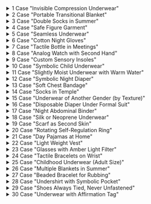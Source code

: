 <details>
<summary>1 Case "Invisible Compression Underwear"</summary>

 - Context: PTSD-C relational - social anxiety.</br>
 - Procedure: Compression undershirt under formal clothing during sacramentals.</br>
 - Function: "Invisible hug" that reduces hypervigilance.</br>
 - Risk: Seen as "excess" or "lack of simplicity".</br>

</details>
<details>
<summary>2 Case "Portable Transitional Blanket"</summary>

 - Context: Autism - PTSD-C.</br>
 - Procedure: Carry a small rolled blanket in backpack for use during sensory crises.</br>
 - Function: Containment object in unpredictable environments.</br>
 - Risk: Considered "childish" or "inappropriate" in adults.</br>

</details>
<details>
<summary>3 Case "Double Socks in Summer"</summary>

 - Context: Dissociation from early trauma.</br>
 - Procedure: Wear two pairs of thick socks even in heat.</br>
 - Function: Proprioceptive anchor to reduce "floating" sensation.</br>
 - Risk: Judged as "neglect" or "lack of hygiene".</br>

</details>
<details>
<summary>4 Case "Safe Figure Garment"</summary>

 - Context: Traumatic attachment.</br>
 - Procedure: Always carry a scarf or vest from a trusted person.</br>
 - Function: Symbolic activation of internal attachment networks.</br>
 - Risk: Misinterpreted as "emotional dependency".</br>
</details>
<details>
<summary>5 Case "Seamless Underwear"</summary>
 
 - Context: Autism - sensory hypersensitivity.</br>
 - Procedure: Exclusive use of underwear without tags or seams.</br>
 - Function: Avoid somatosensory overload.</br>
 - Risk: Seen as "whim" or "unnecessary demand".</br>
</details>
<details>
<summary>6 Case "Cotton Night Gloves"</summary>

 - Context: Somatized PTSD-C.</br>
 - Procedure: Sleep with soft gloves to reduce tactile hypersensitivity.</br>
 - Function: Sensory barrier that allows rest.</br>
 - Risk: Considered "strange" or "obsessive".</br>
</details>
<details>
<summary>7 Case "Tactile Bottle in Meetings"</summary>

 - Context: PTSD-C - social anxiety.</br>
 - Procedure: Hold a bottle with specific texture during talks.</br>
 - Function: Sensory focus to modulate anxiety.</br>
 - Risk: Interpreted as "lack of attention" or "fidgeting".</br>
</details>
<details>
<summary>8 Case "Analog Watch with Second Hand"</summary>

 - Context: Temporal PTSD-C (chronobiological desynchrony).</br>
 - Procedure: Exclusive use of analog watch with visible second hand.</br>
 - Function: Rhythmic anchor to regulate time perception.</br>
 - Risk: Seen as "outdated" or "unnecessary".</br>
</details>
<details>
<summary>9 Case "Custom Sensory Insoles"</summary>

 - Context: Mild dissociation - autism.</br>
 - Procedure: Shoes with insoles of variable texture or light vibration.</br>
 - Function: Continuous somatic grounding.</br>
 - Risk: Ignored as "minor detail".</br>
</details>
<details>
<summary>10 Case "Symbolic Child Underwear"</summary>

 - Context: PTSD-C from emotional abandonment.</br>
 - Procedure: Use of underwear with "childish" designs (e.g.: drawings) under adult clothing.</br>
 - Function: Creation of private safe space; bodily self-compassion.</br>
 - Risk: Misinterpreted as fetishism or immaturity.</br>
</details>
<details>
<summary>11 Case "Slightly Moist Underwear with Warm Water"</summary>

 - Context: Somatized PTSD-C - need for vagal regulation.</br>
 - Procedure: Wear a garment slightly moistened against the skin.</br>
 - Function: Thermal stimulation that calms the nervous system.</br>
 - Risk: Confused with neglect or inappropriate behavior.</br>
</details>
<details>
<summary>12 Case "Symbolic Night Diaper"</summary>

  - Context: Dissociative PTSD-C from childhood neglect.</br>
  - Procedure: Use of cloth diaper with rubber panties only for sleeping.</br>
  - Function: Tactile containment, symbolic repair of primary care.</br>
  - Risk: Misinterpreted as regression or immaturity.</br>
</details>
<details>
<summary>13 Case "Soft Chest Bandage"</summary>

 - Context: Dissociation from relational trauma.</br>
 - Procedure: Non-restrictive elastic bandage around the torso.</br>
 - Function: Sensation of "being contained" to avoid ego disintegration.</br>
 - Risk: Erroneously associated with self-harm or eating disorders.</br>
</details>
<details>
<summary>14 Case "Socks in Temple"</summary>

 - Context: Autism - tactile hypersensitivity.</br>
 - Procedure: Use of socks in environments where barefoot is expected.</br>
 - Function: Reduce sensory pain and maintain bodily connection.</br>
 - Risk: Seen as disobedience to local customs.</br>
</details>
<details>
<summary>15 Case "Underwear of Another Gender (by Texture)"</summary>

 - Context: PTSD-C - specific sensory need.</br>
 - Procedure: Use of underwear designed for another gender for its cut or softness.</br>
 - Function: Tactile regulation, not gender identity.</br>
 - Risk: Confused with sexual identity issues.</br>
</details>
<details>
<summary>16 Case "Disposable Diaper Under Formal Suit"</summary>

 - Context: Dissociative PTSD-C.</br>
 - Procedure: Use of disposable diaper as underwear in social events.</br>
 - Function: Constant containment to prevent emotional collapse.</br>
 - Risk: Judged as "deception" or "lack of maturity".</br>
</details>
<details>
<summary>17 Case "Night Abdominal Binder"</summary>

 - Context: Abdominal trauma - feeling of emotional emptiness.</br>
 - Procedure: Garment gently wrapped around abdomen while sleeping.</br>
 - Function: "Internal support" that reduces visceral anxiety.</br>
 - Risk: Associated with weight control or body disorders.</br>
</details>
<details>
<summary>18 Case "Silk or Neoprene Underwear"</summary>

 - Context: Autism - search for specific tactile response.</br>
 - Procedure: Use of unconventional materials for their regulatory effect.</br>
 - Function: Selective activation of calming sensory pathways.</br>
 - Risk: Seen as "unnecessary luxury" or "eccentricity".</br>
</details>
<details>
<summary>19 Case "Scarf as Second Skin"</summary>

 - Context: Relational PTSD-C.</br>
 - Procedure: Always carry a scarf wrapping neck and shoulders.</br>
 - Function: Symbolizes protection and interpersonal boundary.</br>
 - Risk: Considered "exaggerated" in warm climates.</br>
</details>
<details>
<summary>20 Case "Rotating Self-Regulation Ring"</summary>

 - Context: PTSD-C - flashbacks.</br>
 - Procedure: Use of ring with movable part to rub during stress moments.</br>
 - Function: Sensory interruption of traumatic activation.</br>
 - Risk: Seen as "toy" or "distraction".</br>
</details>
<details>
<summary>21 Case "Day Pajamas at Home"</summary>

 - Context: PTSD-C - regulatory exhaustion.</br>
 - Procedure: Wear sleepwear during the day in safe environments.</br>
 - Function: Reduce sensory demand and preserve emotional energy.</br>
 - Risk: Judged as "lack of effort" or "depression".</br>
</details>
<details>
<summary>22 Case "Light Weight Vest"</summary>

 - Context: Autism - sensory anxiety.</br>
 - Procedure: Vest with distributed weight (less than 10% of body weight).</br>
 - Function: Proprioceptive stimulation for neurological calm.</br>
 - Risk: Misinterpreted as "punishment" or "restriction".</br>
</details>
<details>
<summary>23 Case "Glasses with Amber Light Filter"</summary>

 - Context: PTSD-C - visual overload.</br>
 - Procedure: Use of glasses with specific tint indoors.</br>
 - Function: Reduce visual stimulation that activates alarm.</br>
 - Risk: Seen as "affectation" or "oddity".</br>
</details>
<details>
<summary>24 Case "Tactile Bracelets on Wrist"</summary>

 - Context: Dissociation from interpersonal trauma.</br>
 - Procedure: Use of bracelets with variable textures.</br>
 - Function: Tactile anchor to maintain bodily presence.</br>
 - Risk: Confused with fashion or aesthetic accessory.</br>
</details>
<details>
<summary>25 Case "Childhood Underwear (Adult Size)"</summary>

 - Context: PTSD-C from early attachment rupture.</br>
 - Procedure: Reproduce childhood garment in adult size.</br>
 - Function: Symbolic reconnection with pre-trauma stage.</br>
 - Risk: Misinterpreted as pathological fixation.</br>
</details>
<details>
<summary>26 Case "Multiple Blankets in Summer"</summary>

 - Context: Night PTSD-C - fear of disintegration.</br>
 - Procedure: Sleep wrapped in several blankets, even in heat.</br>
 - Function: Recreate "safe womb" for restorative rest.</br>
 - Risk: Seen as "irrational" or "self-destructive".</br>
</details>
<details>
<summary>27 Case "Beaded Bracelet for Rubbing"</summary>

 - Context: PTSD-C - hyperalertness.</br>
 - Procedure: Bracelet with textured beads for repetitive stimulation.</br>
 - Function: Non-verbal self-regulation in social environments.</br>
 - Risk: Judged as "nervousness" or "lack of composure".</br>
</details>
<details>
<summary>28 Case "Undershirt with Symbolic Pocket"</summary>

 - Context: PTSD-C - need for transitional object.</br>
 - Procedure: Shirt with small internal pocket containing a safe object.</br>
 - Function: Discrete access to emotional anchor.</br>
 - Risk: Ignored or misinterpreted as "strange".</br>
</details>
<details>
<summary>29 Case "Shoes Always Tied, Never Unfastened"</summary>

 - Context: Autism - need for sensory predictability.</br>
 - Procedure: Keep shoes always well adjusted, without slack.</br>
 - Function: Avoid sensation of "disconnection" with the ground.</br>
 - Risk: Seen as "rigidity" or "obsession".</br>
</details>
<details>
<summary>30 Case "Underwear with Affirmation Tag"</summary>

 - Context: PTSD-C - internalized shame.</br>
 - Procedure: Garment with sewn tag that says "Safe", "Worthy", etc.</br>
 - Function: Symbolic reinforcement of personal value in crisis moments.</br>
 - Risk: Invisibilized or considered "superstition".</br>
</details>




